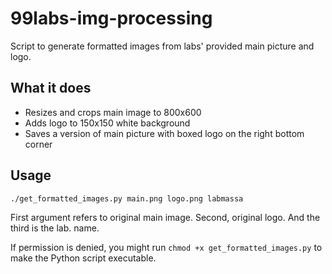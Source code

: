 # 99labs-img-processing
Script to generate formatted images from labs' provided main picture and logo.

## What it does
 
 - Resizes and crops main image to 800x600
 - Adds logo to 150x150 white background 
 - Saves a version of main picture with boxed logo on the right bottom corner

## Usage

	./get_formatted_images.py main.png logo.png labmassa

First argument refers to original main image. Second, original logo. And the third is the lab. name.

If permission is denied, you might run `chmod +x get_formatted_images.py` to make the Python script executable.